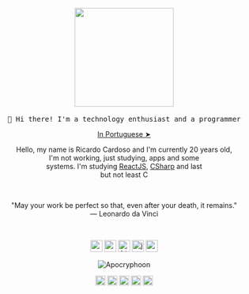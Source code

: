 <!-- HEADER -->
<p align="center">
  <img src="https://user-images.githubusercontent.com/32386767/96053419-013f0c80-0e6f-11eb-8e90-b25f70b99a03.gif" height="200" width="200"/>
   <br><br>
  <samp>
    👋 Hi there! I'm a technology enthusiast and a programmer
  </samp>
  <p align="center"><a href="./README.pt-br.md">In Portuguese ➤</a></p>
  
</p>

<!-- ABOUT OF ME -->
<p align="center" style="text-align: center;">
Hello, my name is Ricardo Cardoso and I'm currently 20 years old,<br> I'm not working, just studying, apps and some<br> systems. I'm studying <a href="https://pt-br.reactjs.org/">ReactJS</a>, <a href="https://dotnet.microsoft.com/">CSharp</a> and last<br> but not least C
</p>
<!-- QUOTE -->
<br>
<p align="center">
"May your work be perfect so that, even after your death, it remains."
<br>
― Leonardo da Vinci
</p>
<br>

<!-- SOCIAL MEDIAS -->
<p align="center">
<img src="https://devicons.github.io/devicon/devicon.git/icons/react/react-original-wordmark.svg" alt="react" width="24" height="24"/>
<img src="https://devicons.github.io/devicon/devicon.git/icons/css3/css3-original-wordmark.svg" alt="css3"  width="24" height="24"/>
<img src="https://devicons.github.io/devicon/devicon.git/icons/html5/html5-original-wordmark.svg" alt="html5"  width="24" height="24"/>
<img src="https://devicons.github.io/devicon/devicon.git/icons/javascript/javascript-original.svg" alt="javascript" width="24" height="24"/>
<img src="https://devicons.github.io/devicon/devicon.git/icons/nodejs/nodejs-original.svg" alt="nodejs" width="24" height="24"/></p><p align="center">
<img src="https://github-readme-stats.vercel.app/api?username=Apocryphoon&show_icons=true" alt="Apocryphoon"/>
</p>

<p align="center">
<a href="https://twitter.com/Apocryphoon_" target="blank"><img align="center" src="https://cdn.jsdelivr.net/npm/simple-icons@3.0.1/icons/twitter.svg" alt="miguelrisquelme" height="20" width="20" /></a>
<a href="https://linkedin.com/in/ricardonb/" target="blank"><img align="center" src="https://cdn.jsdelivr.net/npm/simple-icons@3.0.1/icons/linkedin.svg" alt="miguelrisquelme" height="20" width="20" /></a>
<a href="https://pt.stackoverflow.com/users/173471/apocryphoon" target="blank"><img align="center" src="https://cdn.jsdelivr.net/npm/simple-icons@3.0.1/icons/stackoverflow.svg" alt="miguelrisquelme" height="20" width="20" /></a>
<a href="https://fb.com/Ricardonb" target="blank"><img align="center" src="https://cdn.jsdelivr.net/npm/simple-icons@3.0.1/icons/facebook.svg" alt="miguelrisquelme" height="20" width="20" /></a>
<a href="https://instagram.com/apocryphoon_" target="blank"><img align="center" src="https://cdn.jsdelivr.net/npm/simple-icons@3.0.1/icons/instagram.svg" alt="miguelrisquelme" height="20" width="20" /></a>
</p>
